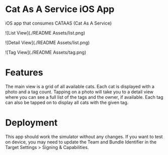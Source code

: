 # Cat As A Service iOS App
iOS app that consumes CATAAS (Cat As A Service)

![List View](./README Assets/list.png)

![Detail View](./README Assets/list.png)

![Tag View](./README Assets/tag.png)

# Features
The main view is a grid of all available cats. Each cat is displayed with a photo and a tag count. Tapping on a photo will take you to a detail view where you can see a full list of the tags and the owner, if available. Each tag can also be tapped on to display all cats with the given tag.

# Deployment
This app should work the simulator without any changes. If you want to test on device, you may need to update the Team and Bundle Identifier in the Target Settings > Signing & Capabilities.
